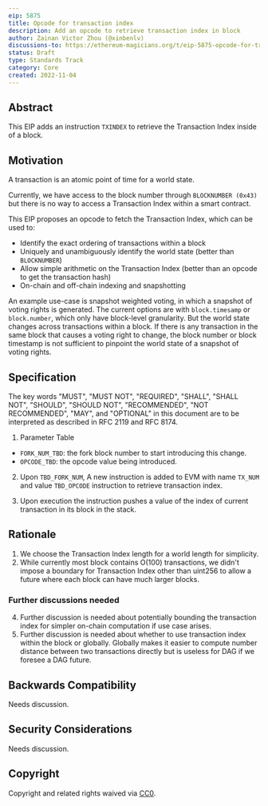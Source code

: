 ```yaml
---
eip: 5875
title: Opcode for transaction index
description: Add an opcode to retrieve transaction index in block
author: Zainan Victor Zhou (@xinbenlv)
discussions-to: https://ethereum-magicians.org/t/eip-5875-opcode-for-transaction-number-in-a-block/11612
status: Draft
type: Standards Track
category: Core
created: 2022-11-04
---
```


## Abstract

This EIP adds an instruction `TXINDEX` to retrieve the Transaction Index inside of a block.

## Motivation

A transaction is an atomic point of time for a world state.

Currently, we have access to the block number through `BLOCKNUMBER (0x43)` but there is no way to access a Transaction Index within a smart contract.

This EIP proposes an opcode to fetch the Transaction Index, which can be used to:

* Identify the exact ordering of transactions within a block
* Uniquely and unambiguously identify the world state (better than `BLOCKNUMBER`)
* Allow simple arithmetic on the Transaction Index (better than an opcode to get the transaction hash)
* On-chain and off-chain indexing and snapshotting

An example use-case is snapshot weighted voting, in which a snapshot of voting rights is generated. The current options are with `block.timesamp` or `block.number`, which only have block-level granularity. But the world state changes across transactions within a block. If there is any transaction in the same block that causes a voting right to change, the block number or block timestamp is not sufficient to pinpoint the world state of a snapshot of voting rights.

## Specification

The key words "MUST", "MUST NOT", "REQUIRED", "SHALL", "SHALL NOT", "SHOULD", "SHOULD NOT", "RECOMMENDED", "NOT RECOMMENDED", "MAY", and "OPTIONAL" in this document are to be interpreted as described in RFC 2119 and RFC 8174.

1. Parameter Table

* `FORK_NUM_TBD`: the fork block number to start introducing this change.
* `OPCODE_TBD`: the opcode value being introduced.

2. Upon `TBD_FORK_NUM`, A new instruction is added to EVM with name `TX_NUM` and value `TBD_OPCODE` instruction to retrieve transaction index.

3. Upon execution the instruction pushes a value of the index of current transaction in its block in the stack.

## Rationale

1. We choose the Transaction Index length for a world length for simplicity.
2. While currently most block contains O(100) transactions, we didn't impose a boundary for Transaction Index other than uint256 to allow
a future where each block can have much larger blocks.

### Further discussions needed

4. Further discussion is needed about potentially bounding the transaction index for simpler on-chain computation if use case arises.
5. Further discussion is needed about whether to use transaction index within the block or globally. Globally makes it easier to compute number distance between two transactions directly but is useless for DAG
if we foresee a DAG future.

## Backwards Compatibility

Needs discussion.

## Security Considerations

Needs discussion.

## Copyright

Copyright and related rights waived via [CC0](../LICENSE.md).
